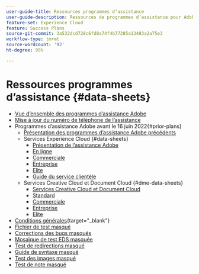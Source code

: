 ```yaml
---
user-guide-title: Ressources programmes d’assistance
user-guide-description: Ressources de programmes d’assistance pour Adobe Experience Cloud et Adobe Experience Platform.
feature-set: Experience Cloud
feature: Success Plans
source-git-commit: 3a532dcd728c6fd8a74f4b77285a13483a2a75e3
workflow-type: tm+mt
source-wordcount: '92'
ht-degree: 95%

---
```



# Ressources programmes d’assistance {#data-sheets}

+ [Vue d’ensemble des programmes d’assistance Adobe](overview.md)
+ [Mise à jour du numéro de téléphone de l’assistance](phone-numbers.md)
+ Programmes d’assistance Adobe avant le 16 juin 2022{#prior-plans}
   + [Présentation des programmes d’assistance Adobe précédents](overview-prior-plans.md)
   + Services Experience Cloud {#data-sheets}
      + [Présentation de lʼassistance Adobe](dx-overview.md)
      + [En ligne](online.md)
      + [Commerciale](business.md)
      + [Entreprise](enterprise.md)
      + [Elite](elite.md)
      + [Guide du service clientèle](support-guide.md)
   + Services Creative Cloud et Document Cloud {#dme-data-sheets}
      + [Services Creative Cloud et Document Cloud](dme-overview.md)
      + [Standard](dme-standard.md)
      + [Commerciale](dme-business.md)
      + [Entreprise](dme-enterprise.md)
      + [Elite](dme-elite.md)
+ [Conditions générales](https://helpx.adobe.com/fr/support/programs/support-policies-terms-conditions.html){target="_blank"}
+ [Fichier de test masqué](hidden-test.md)
+ [Corrections des bugs masqués](hidden/bug-fixes.md)
+ [Mosaïque de test EDS masquée](hidden/test-page.md)
+ [Test de redirections masqué](hidden/test-redirection.md)
+ [Guide de syntaxe masqué](hidden/syntax-style-guide.md)
+ [Test des images masqué](hidden/tables.md)
+ [Test de note masqué](hidden/note-test.md)

<!--
+ [Hidden table breaks](hidden/table-breaks.md)


Articles must be added to this TOC file in order to render.

Use this list format to specify links to articles and section headings that expand and collapse in the left rail of the user guide.

An article link CANNOT be used as a section heading.
-->
